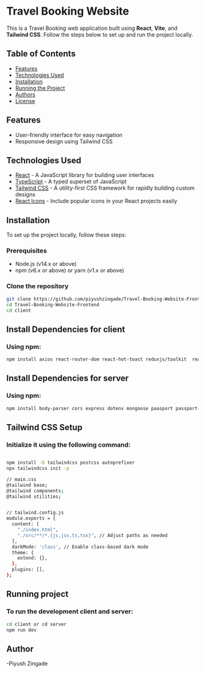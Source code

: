   # Travel Booking Website

This is a Travel Booking web application built using **React**, **Vite**, and **Tailwind CSS**. Follow the steps below to set up and run the project locally.

## Table of Contents

- [Features](#features)
- [Technologies Used](#technologies-used)
- [Installation](#installation)
- [Running the Project](#running-the-project)
- [Authors](#authors)
- [License](#license)

## Features

- User-friendly interface for easy navigation
- Responsive design using Tailwind CSS


## Technologies Used

- [React](https://reactjs.org/) - A JavaScript library for building user interfaces
- [TypeScript](https://www.typescriptlang.org/) - A typed superset of JavaScript
- [Tailwind CSS](https://tailwindcss.com/) - A utility-first CSS framework for rapidly building custom designs
- [React Icons](https://react-icons.github.io/react-icons/) - Include popular icons in your React projects easily

## Installation

To set up the project locally, follow these steps:

### Prerequisites

- Node.js (v14.x or above)
- npm (v6.x or above) or yarn (v1.x or above)

### Clone the repository

```bash
git clone https://github.com/piyushzingade/Travel-Booking-Website-Frontend.git
cd Travel-Booking-Website-Frontend
cd client
```
## Install Dependencies for client 
### Using npm:
```bash
npm install axios react-router-dom react-hot-toast reduxjs/toolkit  react-redux react-dom
```

## Install Dependencies for server 
### Using npm:
```bash
npm install body-parser cors express dotenv mongoose paasport passport-local password-mongoose 
```

## Tailwind CSS Setup
### Initialize it using the following command:
```bash

npm install -D tailwindcss postcss autoprefixer
npx tailwindcss init -p

// main.css 
@tailwind base;
@tailwind components;
@tailwind utilities;


// tailwind.config.js
module.exports = {
  content: [
    "./index.html",
    "./src/**/*.{js,jsx,ts,tsx}", // Adjust paths as needed
  ],
  darkMode: 'class', // Enable class-based dark mode
  theme: {
    extend: {},
  },
  plugins: [],
};

```

## Running project 
### To run the development client and server:
```bash
cd client or cd server
npm run dev

```

## Author

-Piyush Zingade
